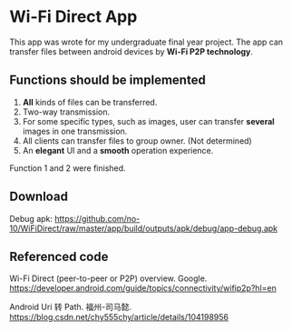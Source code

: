 # Wi-Fi Direct App

This app was wrote for my undergraduate final year project. The app can transfer files between android devices by **Wi-Fi P2P technology**.



## Functions should be implemented

1. **All** kinds of files can be transferred.
2. Two-way transmission.
3. For some specific types, such as images, user can transfer **several** images in one transmission.
4. All clients can transfer files to group owner. (Not determined) 
5. An **elegant** UI and a **smooth** operation experience.

Function 1 and 2 were finished.



## Download

Debug apk: https://github.com/no-10/WiFiDirect/raw/master/app/build/outputs/apk/debug/app-debug.apk



## Referenced code

Wi-Fi Direct (peer-to-peer or P2P) overview. Google. https://developer.android.com/guide/topics/connectivity/wifip2p?hl=en

Android Uri 转 Path. 福州-司马懿. https://blog.csdn.net/chy555chy/article/details/104198956
